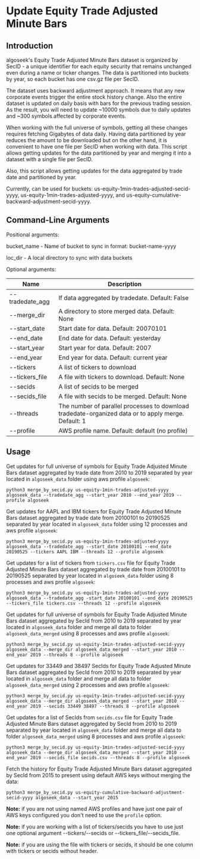 # Update Equity Trade Adjusted Minute Bars

## Introduction

algoseek's Equity Trade Adjusted Minute Bars dataset is organized by SecID - a unique identifier
for each equity security that remains unchanged even during a name or ticker changes.
The data is partitioned into buckets by year, so each bucket has one csv.gz file per SecID.

The dataset uses backward adjustment approach.
It means that any new corporate events trigger the entire stock history change.
Also the entire dataset is updated on daily basis with bars for the previous trading session.
As the result, you will need to update ~10000 symbols due to daily updates and ~300 symbols affected by corporate events.

When working with the full universe of symbols, getting all these changes requires fetching Gigabytes of data daily.
Having data partitioned by year reduces the amount to be downloaded but
on the other hand, it is convenient to have one file per SecID when working with data.
This script allows getting updates for the data partitioned by year and merging it into a dataset with a single file per SecID.

Also, this script allows getting updates for the data aggregated by trade date and partitioned by year.

Currently, can be used for buckets: us-equity-1min-trades-adjusted-secid-yyyy, us-equity-1min-trades-adjusted-yyyy, and us-equity-cumulative-backward-adjustment-secid-yyyy.

## Command-Line Arguments

Positional arguments:

bucket_name - Name of bucket to sync in format: bucket-name-yyyy

loc_dir - A local directory to sync with data buckets

Optional arguments:

| Name            | Description                                                                                         |
| --------------- | --------------------------------------------------------------------------------------------------- |
| --tradedate_agg | If data aggregated by tradedate. Default: False                                                     |
| --merge_dir     | A directory to store merged data. Default: None                                                     |
| --start_date    | Start date for data. Default: 20070101                                                              |
| --end_date      | End date for data. Default: yesterday                                                               |
| --start_year    | Start year for data. Default: 2007                                                                  |
| --end_year      | End year for data. Default: current year                                                            |
| --tickers       | A list of tickers to download                                                                       |
| --tickers_file  | A file with tickers to download. Default: None                                                      |
| --secids        | A list of secids to be merged                                                                       |
| --secids_file   | A file with seсids to be merged. Default: None                                                      |
| --threads       | The number of parallel processes to download tradedate-organized data or to apply merge. Default: 1 |
| --profile       | AWS profile name. Default: default (no profile)                                                     |

## Usage

Get updates for full universe of symbols for Equity Trade Adjusted Minute Bars dataset aggregated by trade date from 2010 to 2019 separated by year located in `algoseek_data` folder using aws profile `algoseek`:
```
python3 merge_by_secid.py us-equity-1min-trades-adjusted-yyyy algoseek_data --tradedate_agg --start_year 2010 --end_year 2019 --profile algoseek
```

Get updates for AAPL and IBM tickers for Equity Trade Adjusted Minute Bars dataset aggregated by trade date from 20100101 to 20190525 separated by year located in `algoseek_data` folder using 12 processes and aws profile `algoseek`:
```
python3 merge_by_secid.py us-equity-1min-trades-adjusted-yyyy algoseek_data --tradedate_agg --start_date 20100101 --end_date 20190525 --tickers AAPL IBM --threads 12 --profile algoseek
```

Get updates for a list of tickers from `tickers.csv` file for Equity Trade Adjusted Minute Bars dataset aggregated by trade date from 20100101 to 20190525 separated by year located in `algoseek_data` folder using 8 processes and aws profile `algoseek`:
```
python3 merge_by_secid.py us-equity-1min-trades-adjusted-yyyy algoseek_data --tradedate_agg -start_date 20100101 --end_date 20190525 --tickers_file tickers.csv --threads 12 --profile algoseek
```

Get updates for full universe of symbols for Equity Trade Adjusted Minute Bars dataset aggregated by SecId from 2010 to 2019 separated by year located in `algoseek_data` folder and merge all data to folder `algoseek_data_merged` using 8 processes and aws profile `algoseek`:
```
python3 merge_by_secid.py us-equity-1min-trades-adjusted-secid-yyyy algoseek_data --merge_dir algoseek_data_merged --start_year 2010 --end_year 2019 --threads 8 --profile algoseek
```

Get updates for 33449 and 38497 SecIds for Equity Trade Adjusted Minute Bars dataset aggregated by SecId from 2010 to 2019 separated by year located in `algoseek_data` folder and merge all data to folder `algoseek_data_merged` using 2 processes and aws profile `algoseek`:
```
python3 merge_by_secid.py us-equity-1min-trades-adjusted-secid-yyyy algoseek_data --merge_dir algoseek_data_merged --start_year 2010 --end_year 2019 --secids 33449 38497 --threads 8 --profile algoseek
```

Get updates for a list of SecIds from `secids.csv` file for Equity Trade Adjusted Minute Bars dataset aggregated by SecId from 2010 to 2019 separated by year located in `algoseek_data` folder and merge all data to folder `algoseek_data_merged` using 8 processes and aws profile `algoseek`:
```
python3 merge_by_secid.py us-equity-1min-trades-adjusted-secid-yyyy algoseek_data --merge_dir algoseek_data_merged --start_year 2010 --end_year 2019 --secids_file secids.csv --threads 8 --profile algoseek
```

Fetch the history for Equity Trade Adjusted Minute Bars dataset aggregated by SecId from 2015 to present using default AWS keys without merging the data:
```
python3 merge_by_secid.py us-equity-cumulative-backward-adjustment-secid-yyyy algoseek_data --start_year 2015
```

**Note:** if you are not using named AWS profiles and have just one pair of AWS keys configured you don't need to use the `profile` option.

**Note:** if you are working with a list of tickers/secids you have to use just one optional argument --tickers/--secids or --tickers_file/--secids_file.

**Note:** if you are using the file with tickers or secids, it should be one column with tickers or secids without header.
